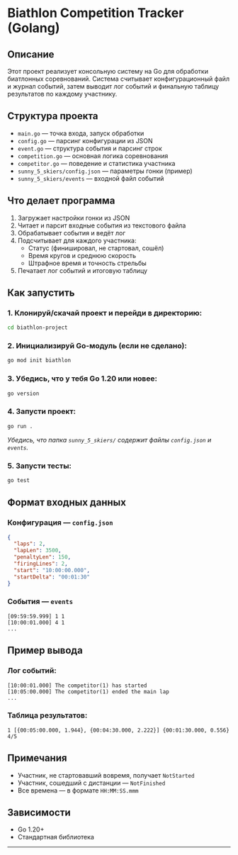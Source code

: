 # Biathlon Competition Tracker (Golang)

## Описание
Этот проект реализует консольную систему на Go для обработки биатлонных соревнований. Система считывает конфигурационный файл и журнал событий, затем выводит лог событий и финальную таблицу результатов по каждому участнику.

## Структура проекта

- `main.go` — точка входа, запуск обработки
- `config.go` — парсинг конфигурации из JSON
- `event.go` — структура события и парсинг строк
- `competition.go` — основная логика соревнования
- `competitor.go` — поведение и статистика участника
- `sunny_5_skiers/config.json` — параметры гонки (пример)
- `sunny_5_skiers/events` — входной файл событий

## Что делает программа

1. Загружает настройки гонки из JSON
2. Читает и парсит входные события из текстового файла
3. Обрабатывает события и ведёт лог
4. Подсчитывает для каждого участника:
   - Статус (финишировал, не стартовал, сошёл)
   - Время кругов и среднюю скорость
   - Штрафное время и точность стрельбы
5. Печатает лог событий и итоговую таблицу

## Как запустить

### 1. Клонируй/скачай проект и перейди в директорию:
```bash
cd biathlon-project
```

### 2. Инициализируй Go-модуль (если не сделано):
```bash
go mod init biathlon
```

### 3. Убедись, что у тебя Go 1.20 или новее:
```bash
go version
```

### 4. Запусти проект:
```bash
go run .
```

_Убедись, что папка `sunny_5_skiers/` содержит файлы `config.json` и `events`._

### 5. Запусти тесты:
```bash
go test
```

## Формат входных данных

### Конфигурация — `config.json`
```json
{
  "laps": 2,
  "lapLen": 3500,
  "penaltyLen": 150,
  "firingLines": 2,
  "start": "10:00:00.000",
  "startDelta": "00:01:30"
}
```

### События — `events`
```
[09:59:59.999] 1 1
[10:00:01.000] 4 1
...
```

## Пример вывода
### Лог событий:
```
[10:00:01.000] The competitor(1) has started
[10:05:00.000] The competitor(1) ended the main lap
...
```

### Таблица результатов:
```
1 [{00:05:00.000, 1.944}, {00:04:30.000, 2.222}] {00:01:30.000, 0.556} 4/5
```

## Примечания
- Участник, не стартовавший вовремя, получает `NotStarted`
- Участник, сошедший с дистанции — `NotFinished`
- Все времена — в формате `HH:MM:SS.mmm`

## Зависимости
- Go 1.20+
- Стандартная библиотека

---

